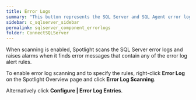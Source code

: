 ```yaml
---
title: ﻿Error Logs
summary: "This button represents the SQL Server and SQL Agent error logs."
sidebar: c_sqlserver_sidebar
permalink: sqlserver_component_errorlogs
folder: ConnectSQLServer
---
```



﻿When scanning is enabled, Spotlight scans the SQL Server error logs and raises alarms when it finds error messages that contain any of the error log alert rules.

To enable error log scanning and to specify the rules, right-click **Error Log** on the Spotlight Overview page and click **Error Log Scanning**.

Alternatively click **Configure \| Error Log Entries**.
